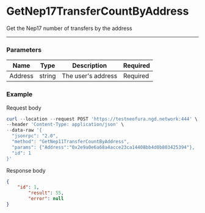 # GetNep17TransferCountByAddress
Get the Nep17 number of transfers by the address
<hr>

### Parameters

|    Name    | Type | Description | Required |
| ---------- | --- |    ------    | ----|
| Address     | string|  The user's address| Required |



### Example

Request body

```powershell
curl --location --request POST 'https://testneofura.ngd.network:444' \
--header 'Content-Type: application/json' \
--data-raw '{
  "jsonrpc": "2.0",
  "method": "GetNep11TransferCountByAddress",
  "params": {"Address":"0x2e9a0e6a68a4acce23ca14408bb4d0b803425394"},
  "id": 1
}'
```

Response body

```json
{
    "id": 1,
        "result": 55,
        "error": null
}
```
